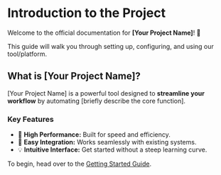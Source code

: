 # Introduction to the Project

Welcome to the official documentation for **[Your Project Name]**! 👋

This guide will walk you through setting up, configuring, and using our tool/platform.

## What is [Your Project Name]?

[Your Project Name] is a powerful tool designed to **streamline your workflow** by automating [briefly describe the core function].

### Key Features
* 🚀 **High Performance:** Built for speed and efficiency.
* 🔗 **Easy Integration:** Works seamlessly with existing systems.
* 💡 **Intuitive Interface:** Get started without a steep learning curve.

To begin, head over to the [Getting Started Guide](setup-guide.md).
